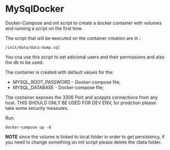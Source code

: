 # MySqlDocker
Docker-Compose and init script to create a docker container with volumes and running a script on the first time.

The script that will be executed on the container creation are in :

````
/init/data/data-dump.sql

````
You cna use this script to set adicional users and their permissions and also the db to be used.

The container is created with default values for the:

- MYSQL_ROOT_PASSWORD - Docker-compose file;
- MYSQL_DATABASE - Docker-compose file;

The container exposes the 3306 Port and aceppts connections from any host. THIS SHOULD ONLY BE USED FOR DEV ENV, for prodction please take some security measures.

Run:

```
docker-compose up -d 
```

**NOTE** since the volume is linked to local folder in order to get persistency, if you need to change something on init script please delete the /data folder.

